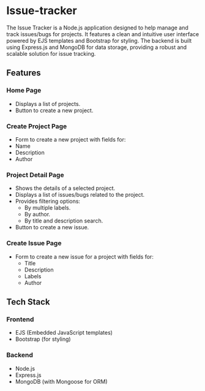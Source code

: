 # Issue-tracker
The Issue Tracker is a Node.js application designed to help manage and track issues/bugs for projects. It features a clean and intuitive user interface powered by EJS templates and Bootstrap for styling. The backend is built using Express.js and MongoDB for data storage, providing a robust and scalable solution for issue tracking.

## Features
### Home Page
- Displays a list of projects.
- Button to create a new project.

### Create Project Page
- Form to create a new project with fields for:
 - Name
 - Description
 - Author

### Project Detail Page
- Shows the details of a selected project.
- Displays a list of issues/bugs related to the project.
- Provides filtering options:
   - By multiple labels.
   - By author.
   - By title and description search.
- Button to create a new issue.

### Create Issue Page
- Form to create a new issue for a project with fields for:
  - Title
  - Description
  - Labels 
  - Author

## Tech Stack
### Frontend
- EJS (Embedded JavaScript templates)
- Bootstrap (for styling)

### Backend
- Node.js
- Express.js
- MongoDB (with Mongoose for ORM)

